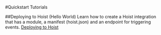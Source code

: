 #Quickstart Tutorials

##Deploying to Hoist (Hello World)
Learn how to create a Hoist integration that has a module, a manifest (hoist.json) and an endpoint for triggering events.
[Deploying to Hoist](/docs/quickstart/hello-world)